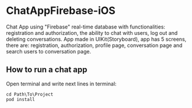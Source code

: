 # ChatAppFirebase-iOS
Chat App using "Firebase" real-time database with functionalities: registration and authorization, the ability to chat with users, log out and deleting conversations. App made in UIKit(Storyboard), app has 5 screens, there are: registration, authorization, profile page, conversation page and search users to conversation page.

## How to run a chat app
Open terminal and write next lines in terminal:
```
cd Path\To\Project
pod install
```
